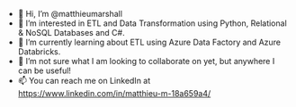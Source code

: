 - 👋 Hi, I’m @matthieumarshall
- 👀 I’m interested in ETL and Data Transformation using Python, Relational & NoSQL Databases and C#.
- 🌱 I’m currently learning about ETL using Azure Data Factory and Azure Databricks.
- 💞️ I’m not sure what I am looking to collaborate on yet, but anywhere I can be useful!
- 📫 You can reach me on LinkedIn at https://www.linkedin.com/in/matthieu-m-18a659a4/
